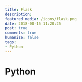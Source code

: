 ```yaml
---
title: Flask
description: 
featured_media: /icons/flask.png
date: 2018-08-15 11:20:25
post: true
comments: true
humanize: false
tags:
- Python
---
```


# Python